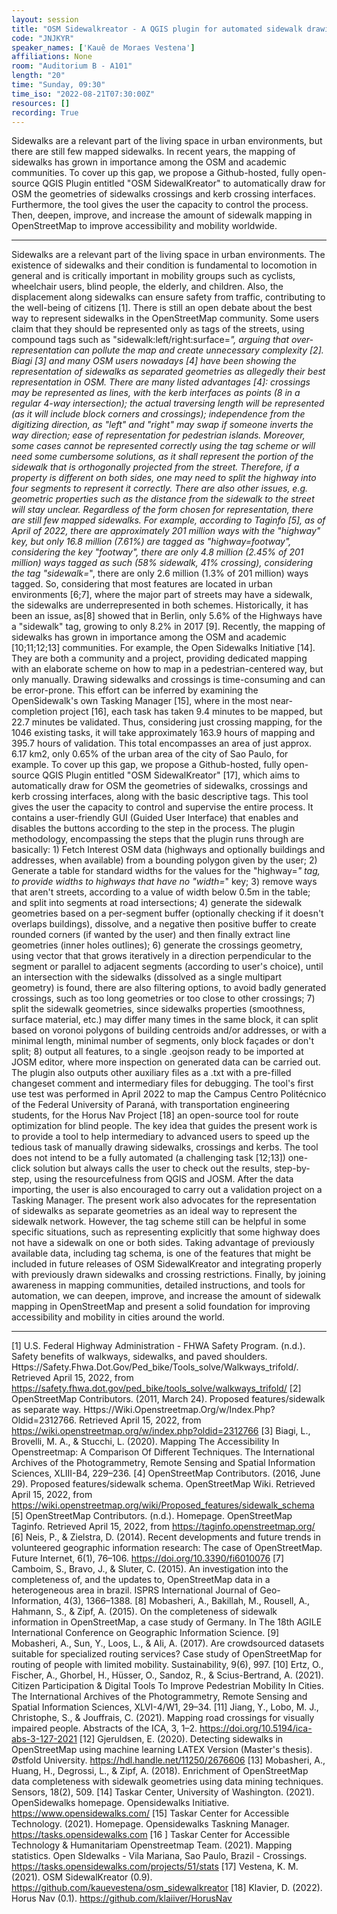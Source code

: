 ```yaml
---
layout: session
title: "OSM Sidewalkreator - A QGIS plugin for automated sidewalk drawing for OSM"
code: "JNJKYR"
speaker_names: ['Kauê de Moraes Vestena']
affiliations: None
room: "Auditorium B - A101"
length: "20"
time: "Sunday, 09:30"
time_iso: "2022-08-21T07:30:00Z"
resources: []
recording: True
---
```


Sidewalks are a relevant part of the living space in urban environments, but there are still few mapped sidewalks. In recent years, the mapping of sidewalks has grown in importance among the OSM and academic communities. To cover up this gap, we propose a Github-hosted, fully open-source QGIS Plugin entitled &#34;OSM SidewalKreator&#34; to automatically draw for OSM the geometries of sidewalks crossings and kerb crossing interfaces. Furthermore, the tool gives the user the capacity to control the process. Then, deepen, improve, and increase the amount of sidewalk mapping in OpenStreetMap to improve accessibility and mobility worldwide.

<hr>

Sidewalks are a relevant part of the living space in urban environments. The existence of sidewalks and their condition is fundamental to locomotion in general and is critically important in mobility groups such as cyclists, wheelchair users, blind people, the elderly, and children. Also, the displacement along sidewalks can ensure safety from traffic, contributing to the well-being of citizens [1].
There is still an open debate about the best way to represent sidewalks in the OpenStreetMap community. Some users claim that they should be represented only as tags of the streets, using compound tags such as &#34;sidewalk:left/right:surface=*&#34;, arguing that over-representation can pollute the map and create unnecessary complexity [2]. Biagi [3] and many OSM users nowadays [4] have been showing the representation of sidewalks as separated geometries as allegedly their best representation in OSM. There are many listed advantages [4]: crossings may be represented as lines, with the kerb interfaces as points (8 in a regular 4-way intersection); the actual traversing length will be represented (as it will include block corners and crossings); independence from the digitizing direction, as &#34;left&#34; and &#34;right&#34; may swap if someone inverts the way direction; ease of representation for pedestrian islands. Moreover, some cases cannot be represented correctly using the tag scheme or will need some cumbersome solutions, as it shall represent the portion of the sidewalk that is orthogonally projected from the street. Therefore, if a property is different on both sides, one may need to split the highway into four segments to represent it correctly. There are also other issues, e.g. geometric properties such as the distance from the sidewalk to the street will stay unclear.
Regardless of the form chosen for representation, there are still few mapped sidewalks. For example, according to Taginfo [5], as of April of 2022, there are approximately 201 million ways with the &#34;highway&#34; key, but only 16.8 million (7.61%) are tagged as &#34;highway=footway&#34;, considering the key &#34;footway&#34;, there are only 4.8 million (2.45% of 201 million) ways tagged as such (58% sidewalk, 41% crossing), considering the tag &#34;sidewalk=*&#34;, there are only 2.6 million (1.3% of 201 million) ways tagged. So, considering that most features are located in urban environments [6;7], where the major part of streets may have a sidewalk, the sidewalks are underrepresented in both schemes. Historically, it has been an issue, as[8] showed that in Berlin, only 5.6% of the Highways have a &#34;sidewalk&#34; tag, growing to only 8.2% in 2017 [9].
Recently, the mapping of sidewalks has grown in importance among the OSM and academic [10;11;12;13] communities. For example, the Open Sidewalks Initiative [14]. They are both a community and a project, providing dedicated mapping with an elaborate scheme on how to map in a pedestrian-centered way, but only manually. Drawing sidewalks and crossings is time-consuming and can be error-prone. This effort can be inferred by examining the OpenSidewalk's own Tasking Manager [15], where in the most near-completion project [16], each task has taken 9.4 minutes to be mapped, but 22.7 minutes be validated. Thus, considering just crossing mapping, for the 1046 existing tasks, it will take approximately 163.9 hours of mapping and 395.7 hours of validation. This total encompasses an area of just approx. 6.17 km2, only 0.65% of the urban area of the city of Sao Paulo, for example.
To cover up this gap, we propose a Github-hosted, fully open-source QGIS Plugin entitled &#34;OSM SidewalKreator&#34; [17], which aims to automatically draw for OSM the geometries of sidewalks, crossings and kerb crossing interfaces, along with the basic descriptive tags. This tool gives the user the capacity to control and supervise the entire process. It contains a user-friendly GUI (Guided User Interface) that enables and disables the buttons according to the step in the process. The plugin methodology, encompassing the steps that the plugin runs through are basically: 1) Fetch Interest OSM data (highways and optionally buildings and addresses, when available) from a bounding polygon given by the user; 2) Generate a table for standard widths for the values for the &#34;highway=*&#34; tag, to provide widths to highways that have no &#34;width=*&#34; key; 3) remove ways that aren't streets, according to a value of width below 0.5m in the table; and split into segments at road intersections; 4) generate the sidewalk geometries based on a per-segment buffer (optionally checking if it doesn't overlaps buildings), dissolve, and a negative then positive buffer to create rounded corners (if wanted by the user) and then finally extract line geometries (inner holes outlines); 6) generate the crossings geometry, using vector that that grows iteratively in a direction perpendicular to the segment or parallel to adjacent segments (according to user's choice), until an intersection with the sidewalks (dissolved as a single multipart geometry) is found, there are also filtering options, to avoid badly generated crossings, such as too long geometries or too close to other crossings; 7) split the sidewalk geometries, since sidewalks properties (smoothness, surface material, etc.) may differ many times in the same block, it can split based on voronoi polygons of building centroids and/or addresses, or with a minimal length, minimal number of segments, only block façades or don't split; 8) output all features, to a single .geojson ready to be imported at JOSM editor, where more inspection on generated data can be carried out. The plugin also outputs other auxiliary files as a .txt with a pre-filled changeset comment and intermediary files for debugging. The tool's first use test was performed in April 2022 to map the Campus Centro Politécnico of the Federal University of Paraná, with transportation engineering students, for the Horus Nav Project [18] an open-source tool for route optimization for blind people.
    The key idea that guides the present work is to provide a tool to help intermediary to advanced users to speed up the tedious task of manually drawing sidewalks, crossings and kerbs. The tool does not intend to be a fully automated (a challenging task [12;13]) one-click solution but always calls the user to check out the results, step-by-step, using the resourcefulness from QGIS and JOSM. After the data importing, the user is also encouraged to carry out a validation project on a Tasking Manager. The present work also advocates for the representation of sidewalks as separate geometries as an ideal way to represent the sidewalk network. However, the tag scheme still can be helpful in some specific situations, such as representing explicitly that some highway does not have a sidewalk on one or both sides. Taking advantage of previously available data, including tag schema, is one of the features that might be included in future releases of OSM SidewalKreator and integrating properly with previously drawn sidewalks and crossing restrictions. Finally, by joining awareness in mapping communities, detailed instructions, and tools for automation, we can deepen, improve, and increase the amount of sidewalk mapping in OpenStreetMap and present a solid foundation for improving accessibility and mobility in cities around the world.

<hr>

[1] U.S. Federal Highway Administration - FHWA Safety Program. (n.d.). Safety benefits of walkways, sidewalks, and paved shoulders. Https://Safety.Fhwa.Dot.Gov/Ped_bike/Tools_solve/Walkways_trifold/. Retrieved April 15, 2022, from https://safety.fhwa.dot.gov/ped_bike/tools_solve/walkways_trifold/
[2] OpenStreetMap Contributors. (2011, March 24). Proposed features/sidewalk as separate way. Https://Wiki.Openstreetmap.Org/w/Index.Php?Oldid=2312766. Retrieved April 15, 2022, from https://wiki.openstreetmap.org/w/index.php?oldid=2312766
[3] Biagi, L., Brovelli, M. A., &amp; Stucchi, L. (2020). Mapping The Accessibility In Openstreetmap: A Comparison Of Different Techniques. The International Archives of the Photogrammetry, Remote Sensing and Spatial Information Sciences, XLIII-B4, 229–236.
[4] OpenStreetMap Contributors. (2016, June 29). Proposed features/sidewalk schema. OpenStreetMap Wiki. Retrieved April 15, 2022, from https://wiki.openstreetmap.org/wiki/Proposed_features/sidewalk_schema
[5] OpenStreetMap Contributors. (n.d.). Homepage. OpenStreetMap Taginfo. Retrieved April 15, 2022, from https://taginfo.openstreetmap.org/
[6]  Neis, P., &amp; Zielstra, D. (2014). Recent developments and future trends in volunteered geographic information research: The case of OpenStreetMap. Future Internet, 6(1), 76–106. https://doi.org/10.3390/fi6010076
[7] Camboim, S., Bravo, J., &amp; Sluter, C. (2015). An investigation into the completeness of, and the updates to, OpenStreetMap data in a heterogeneous area in brazil. ISPRS International Journal of Geo-Information, 4(3), 1366–1388.
[8]  Mobasheri, A., Bakillah, M., Rousell, A., Hahmann, S., &amp; Zipf, A. (2015). On the completeness of sidewalk information in OpenStreetMap, a case study of Germany. In The 18th AGILE International Conference on Geographic Information Science.
[9]  Mobasheri, A., Sun, Y., Loos, L., &amp; Ali, A. (2017). Are crowdsourced datasets suitable for specialized routing services? Case study of OpenStreetMap for routing of people with limited mobility. Sustainability, 9(6), 997.
[10] Ertz, O., Fischer, A., Ghorbel, H., Hüsser, O., Sandoz, R., &amp; Scius-Bertrand, A. (2021). Citizen Participation &amp; Digital Tools To Improve Pedestrian Mobility In Cities. The International Archives of the Photogrammetry, Remote Sensing and Spatial Information Sciences, XLVI-4/W1, 29–34. 
[11] Jiang, Y., Lobo, M. J., Christophe, S., &amp; Jouffrais, C. (2021). Mapping road crossings for visually impaired people. Abstracts of the ICA, 3, 1–2. https://doi.org/10.5194/ica-abs-3-127-2021
[12] Gjeruldsen, E. (2020). Detecting sidewalks in OpenStreetMap using machine learning LATEX Version (Master's thesis). Østfold University. https://hdl.handle.net/11250/2676606
[13] Mobasheri, A., Huang, H., Degrossi, L., &amp; Zipf, A. (2018). Enrichment of OpenStreetMap data completeness with sidewalk geometries using data mining techniques. Sensors, 18(2), 509.
[14] Taskar Center, University of Washington. (2021). OpenSidewalks homepage. Opensidewalks Initiative. https://www.opensidewalks.com/
[15]  Taskar Center for Accessible Technology. (2021). Homepage. Opensidewalks Taskning Manager. https://tasks.opensidewalks.com
[16 ] Taskar Center for Accessible Technology &amp; Humanitariam Openstreetmap Team. (2021). Mapping statistics. Open SIdewalks - Vila Mariana, Sao Paulo, Brazil - Crossings. https://tasks.opensidewalks.com/projects/51/stats
[17] Vestena, K. M. (2021). OSM SidewalKreator (0.9). https://github.com/kauevestena/osm_sidewalkreator
[18] Klavier, D. (2022). Horus Nav (0.1). https://github.com/klaiiver/HorusNav

